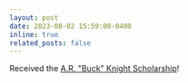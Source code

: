 ```yaml
---
layout: post
date: 2023-08-02 15:59:00-0400
inline: true
related_posts: false
---
```


Received the [A.R. "Buck" Knight Scholarship](https://ece.illinois.edu/academics/ugrad/scholarships-and-awards/scholarships/knight)!
